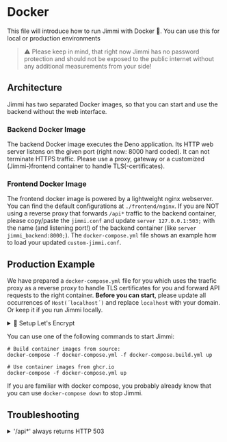 # Docker

This file will introduce how to run Jimmi with Docker 🐳.  You can use this for local or production environments

> ⚠️ Please keep in mind, that right now Jimmi has no password protection and should not be exposed to the public internet without any additional measurements from your side!

## Architecture

Jimmi has two separated Docker images, so that you can start and use the backend without the web interface.

### Backend Docker Image

The backend Docker image executes the Deno application. Its HTTP web server listens on the given port (right now: 8000 hard coded). It can not terminate HTTPS traffic. Please use a proxy, gateway or a customized (Jimmi-)frontend container to handle TLS(-certificates).

### Frontend Docker Image

The frontend docker image is powered by a lightweight nginx webserver. You can find the default configurations at `./frontend/nginx`. If you are NOT using a reverse proxy that forwards `/api*` traffic to the backend container, please copy/paste the `jimmi.conf` and update `server 127.0.0.1:503;` with the name (and listening port!) of the backend container (like `server jimmi_backend:8000;`). The `docker-compose.yml` file shows an example how to load your updated `custom-jimmi.conf`.

## Production Example

We have prepared a `docker-compose.yml` file for you which uses the traefic proxy as a reverse proxy to handle TLS certificates for you and forward API requests to the right container. **Before you can start**, please update all occurrences of `Host(´localhost´)` and replace `localhost` with your domain.
Or keep it if you run Jimmi locally.


<details>
<summary>🔐 Setup Let's Encrypt</summary>

If Jimmi is available on the public internet, you probably want to use TLS for a secured communication. *Let's Encrypt* is one of the easiest ways to get a free TLS certificates. To use *Let's Encrypt* certificates, do the following within the docker-compose file:

1. uncomment the corresponding block of the reverse-proxy container
2. update your email address
3. uncomment the `HTTPS` blocks of each Jimmi container

That's it 🎉!  

</details>

You can use one of the following commands to start Jimmi:
```
# Build container images from source:
docker-compose -f docker-compose.yml -f docker-compose.build.yml up

# Use container images from ghcr.io
docker-compose -f docker-compose.yml up
```   

If you are familiar with docker compose, you probably already know that you can use `docker-compose down` to stop Jimmi.

## Troubleshooting

<details>
<summary>'/api*' always returns HTTP 503</summary>

Update the upstream server as described [here](#frontend-docker-image).
</details>
